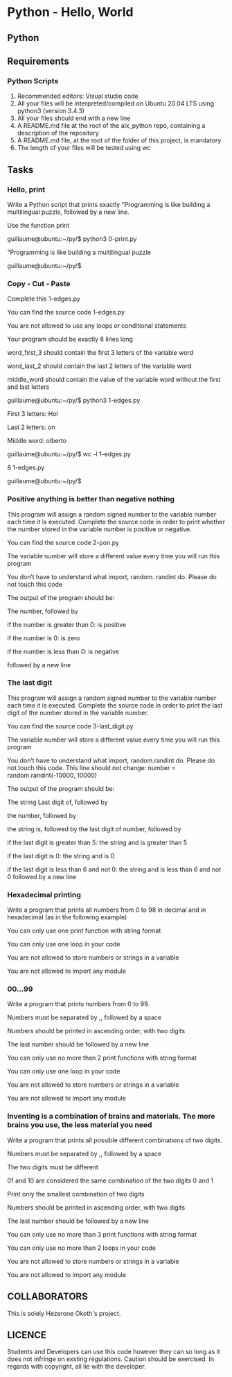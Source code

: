 # Python - Hello, World

## Python

## Requirements

### Python Scripts

1. Recommended editors: Visual studio code
2. All your files will be interpreted/compiled on Ubuntu 20.04 LTS using python3 (version 3.4.3)
3. All your files should end with a new line
4. A README.md file at the root of the alx_python repo, containing a description of the repository
5. A README.md file, at the root of the folder of this project, is mandatory
6. The length of your files will be tested using wc

## Tasks

### Hello, print

Write a Python script that prints exactly "Programming is like building a multilingual puzzle, followed by a new line.

Use the function print

guillaume@ubuntu:~/py/$ python3 0-print.py

"Programming is like building a multilingual puzzle

guillaume@ubuntu:~/py/$

### Copy - Cut - Paste

Complete this 1-edges.py

You can find the source code 1-edges.py

You are not allowed to use any loops or conditional statements

Your program should be exactly 8 lines long

word_first_3 should contain the first 3 letters of the variable word

word_last_2 should contain the last 2 letters of the variable word

middle_word should contain the value of the variable word without the first and last letters

guillaume@ubuntu:~/py/$ python3 1-edges.py

First 3 letters: Hol

Last 2 letters: on

Middle word: olberto

guillaume@ubuntu:~/py/$ wc -l 1-edges.py

8 1-edges.py

guillaume@ubuntu:~/py/$

### Positive anything is better than negative nothing

This program will assign a random signed number to the variable number each time it is executed. Complete the source code in order to print whether the number stored in the variable number is positive or negative.

You can find the source code 2-pon.py

The variable number will store a different value every time you will run this program

You don’t have to understand what import, random. randint do. Please do not touch this code

The output of the program should be:

The number, followed by

if the number is greater than 0: is positive

if the number is 0: is zero

if the number is less than 0: is negative

followed by a new line

### The last digit

This program will assign a random signed number to the variable number each time it is executed. Complete the source code in order to print the last digit of the number stored in the variable number.

You can find the source code 3-last_digit.py

The variable number will store a different value every time you will run this program

You don’t have to understand what import, random.randint do. Please do not touch this code. This line should not change: number = random.randint(-10000, 10000)

The output of the program should be:

The string Last digit of, followed by

the number, followed by

the string is, followed by the last digit of number, followed by

if the last digit is greater than 5: the string and is greater than 5

if the last digit is 0: the string and is 0

if the last digit is less than 6 and not 0: the string and is less than 6 and not 0
followed by a new line

### Hexadecimal printing

Write a program that prints all numbers from 0 to 98 in decimal and in hexadecimal (as in the following example)

You can only use one print function with string format

You can only use one loop in your code

You are not allowed to store numbers or strings in a variable

You are not allowed to import any module

### 00...99

Write a program that prints numbers from 0 to 99.

Numbers must be separated by ,, followed by a space

Numbers should be printed in ascending order, with two digits

The last number should be followed by a new line

You can only use no more than 2 print functions with string format

You can only use one loop in your code

You are not allowed to store numbers or strings in a variable

You are not allowed to import any module

### Inventing is a combination of brains and materials. The more brains you use, the less material you need

Write a program that prints all possible different combinations of two digits.

Numbers must be separated by ,, followed by a space

The two digits must be different

01 and 10 are considered the same combination of the two digits 0 and 1

Print only the smallest combination of two digits

Numbers should be printed in ascending order, with two digits

The last number should be followed by a new line

You can only use no more than 3 print functions with string format

You can only use no more than 2 loops in your code

You are not allowed to store numbers or strings in a variable

You are not allowed to import any module

## COLLABORATORS

This is solely Hezerone Okoth's project.

## LICENCE

Students and Developers can use this code however they can so long as it does not infringe on exsting regulations. Caution should be exercised.
In regards with copyright, all lie with the developer.
